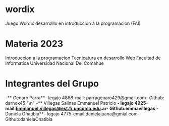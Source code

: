 # wordix
Juego Wordix desarrolllo en introduccion a la programacion (FAI)

# Materia 2023

Introduccion a la programacion
Tecnicatura en desarrollo Web 
Facultad de Informatica
Universidad Nacional Del Comahue

# Integrantes del Grupo

-** Genaro Parra**- legajo 4868-mail: parragenaro429@gmail.com- Github: darnok45 "\n"
-** Villegas Salinas Emmanuel Patricio **- legajo 4925-mail:Emmanuel.villegas@est.fi.uncoma.edu.ar- Github:emmavillegas
-** Daniela Oñatibia**- legajo 4775-email:danielajuana@gmial.com- Github:danielaOnatibia


